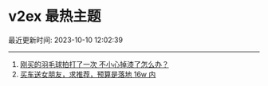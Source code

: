 # v2ex 最热主题

最近更新时间: 2023-10-10 12:02:39

--- 
1. [刚买的羽毛球拍打了一次 不小心掉漆了怎么办？](https://www.v2ex.com/t/980465) 
2. [买车送女朋友，求推荐，预算是落地 16w 内](https://www.v2ex.com/t/980477) 
